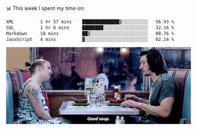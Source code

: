 📊 This week I spent my time on:
<!--START_SECTION:waka-->
```text
XML          1 hr 57 mins    ██████████████▒░░░░░░░░░░   56.93 % 
SQL          1 hr 6 mins     ████████░░░░░░░░░░░░░░░░░   32.16 % 
Markdown     18 mins         ██▒░░░░░░░░░░░░░░░░░░░░░░   08.76 % 
JavaScript   4 mins          ▓░░░░░░░░░░░░░░░░░░░░░░░░   02.14 % 
```
<!--END_SECTION:waka-->


![](goodSoup.gif)
